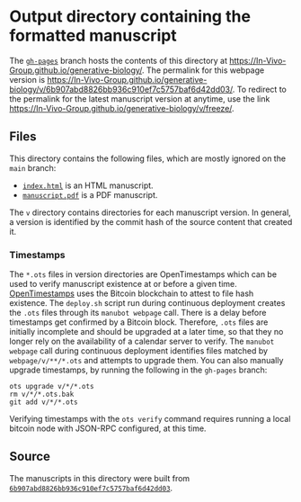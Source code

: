 # Output directory containing the formatted manuscript

The [`gh-pages`](https://github.com/In-Vivo-Group/generative-biology/tree/gh-pages) branch hosts the contents of this directory at <https://In-Vivo-Group.github.io/generative-biology/>.
The permalink for this webpage version is <https://In-Vivo-Group.github.io/generative-biology/v/6b907abd8826bb936c910ef7c5757baf6d42dd03/>.
To redirect to the permalink for the latest manuscript version at anytime, use the link <https://In-Vivo-Group.github.io/generative-biology/v/freeze/>.

## Files

This directory contains the following files, which are mostly ignored on the `main` branch:

+ [`index.html`](index.html) is an HTML manuscript.
+ [`manuscript.pdf`](manuscript.pdf) is a PDF manuscript.

The `v` directory contains directories for each manuscript version.
In general, a version is identified by the commit hash of the source content that created it.

### Timestamps

The `*.ots` files in version directories are OpenTimestamps which can be used to verify manuscript existence at or before a given time.
[OpenTimestamps](https://opentimestamps.org/) uses the Bitcoin blockchain to attest to file hash existence.
The `deploy.sh` script run during continuous deployment creates the `.ots` files through its `manubot webpage` call.
There is a delay before timestamps get confirmed by a Bitcoin block.
Therefore, `.ots` files are initially incomplete and should be upgraded at a later time, so that they no longer rely on the availability of a calendar server to verify.
The `manubot webpage` call during continuous deployment identifies files matched by `webpage/v/**/*.ots` and attempts to upgrade them.
You can also manually upgrade timestamps, by running the following in the `gh-pages` branch:

```shell
ots upgrade v/*/*.ots
rm v/*/*.ots.bak
git add v/*/*.ots
```

Verifying timestamps with the `ots verify` command requires running a local bitcoin node with JSON-RPC configured, at this time.

## Source

The manuscripts in this directory were built from
[`6b907abd8826bb936c910ef7c5757baf6d42dd03`](https://github.com/In-Vivo-Group/generative-biology/commit/6b907abd8826bb936c910ef7c5757baf6d42dd03).
